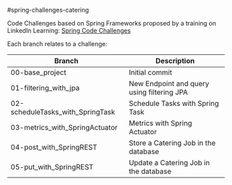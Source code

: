 #spring-challenges-catering

Code Challenges based on Spring Frameworks proposed by a training on LinkedIn Learning: [Spring Code Challenges](www.linkedin.com/learning/spring-code-challenges)

Each branch relates to a challenge:

Branch | Description
--- | ---
00-base_project                  | Initial commit                               
01-filtering_with_jpa            | New Endpoint and query using filtering JPA   
02-scheduleTasks_with_SpringTask | Schedule Tasks with Spring Task                
03-metrics_with_SpringActuator   | Metrics with Spring Actuator  
04-post_with_SpringREST          | Store a Catering Job in the database
05-put_with_SpringREST           | Update a Catering Job in the database

